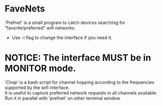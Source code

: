 # FaveNets 
'Prefnet' is a small program to catch devices searching for "favorite/preferred" wifi networks.<br>
<ul>
<li>Use -i flag to change the interface if you need it.</li>
</ul>

# NOTICE: The interface MUST be in MONITOR mode. 
        
'Chop' is a bash script for channel hopping according to the frequencies supported by the wifi interface.<br>
It is useful to capture preferred network requests in all channels available.<br> 
Run it in parallel with 'prefnet' on other terminal window.




